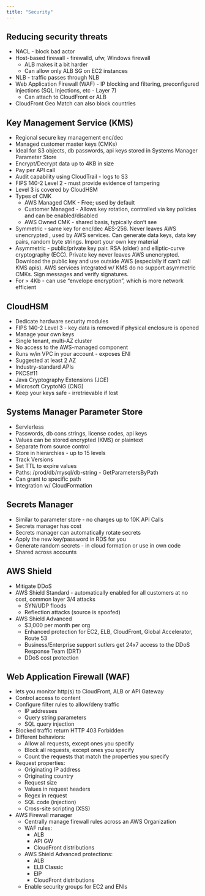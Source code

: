 ```yaml
---
title: "Security"
---
```



## Reducing security threats
* NACL - block bad actor
* Host-based firewall - firewalld, ufw, Windows firewall
    * ALB makes it a bit harder
    * Can allow only ALB SG on EC2 instances
* NLB - traffic passes through NLB
* Web Application Firewall (WAF) - IP blocking and filtering, preconfigured injections (SQL Injections, etc - Layer 7)
    * Can attach to CloudFront or ALB
* CloudFront Geo Match can also block countries

## Key Management Service (KMS)
* Regional  secure key management enc/dec
* Managed customer master keys (CMKs)
* Ideal for S3 objects, db passwords, api keys stored in Systems Manager Parameter Store
* Encrypt/Decrypt data up to 4KB in size
* Pay per API call
* Audit capability using CloudTrail - logs to S3
* FIPS 140-2 Level 2 - must provide evidence of tampering
* Level 3 is covered by CloudHSM
* Types of CMK
    * AWS Managed CMK - Free; used by default
    * Customer Managed - Allows key rotation, controlled via key policies and can be enabled/disabled
    * AWS Owned CMK - shared basis, typically don’t see
* Symmetric - same key for enc/dec AES-256. Never leaves AWS unencrypted , used by AWS services. Can generate data keys, data key pairs, random byte strings. Import your own key material
* Asymmetric - public/private key pair. RSA (older) and elliptic-curve cryptography (ECC). Private key never leaves AWS unencrypted. Download the public key and use outside AWS (especially if can’t call KMS apis). AWS services integrated w/ KMS do no support asymmetric CMKs. Sign messages and verify signatures.
* For > 4Kb - can use “envelope encryption”, which is more network efficient

## CloudHSM
* Dedicate hardware security modules
* FIPS 140-2 Level 3 - key data is removed if physical enclosure is opened
* Manage your own keys
* Single tenant, multi-AZ cluster
* No access to the AWS-managed component
* Runs w/in VPC in your account - exposes ENI
* Suggested at least 2 AZ
* Industry-standard APIs
* PKCS#11
* Java Cryptography Extensions (JCE)
* Microsoft CryptoNG (CNG)
* Keep your keys safe - irretrievable if lost

## Systems Manager Parameter Store
* Servlerless
* Passwords, db cons strings, license codes, api keys
* Values can be stored encrypted (KMS) or plaintext
* Separate from source control
* Store in hierarchies - up to 15 levels
* Track Versions
* Set TTL to expire values
* Paths:  /prod/db/mysql/db-string - GetParametersByPath
* Can grant to specific path
* Integration w/ CloudFormation

## Secrets Manager
* Similar to parameter store - no charges up to 10K API Calls
* Secrets manager has cost
* Secrets manager can automatically rotate secrets
* Apply the new key/password in RDS for you
* Generate random secrets - in cloud formation or use in own code
* Shared across accounts

## AWS Shield
* Mitigate DDoS
* AWS Shield Standard - automatically enabled for all customers at no cost, common layer 3/4 attacks
    * SYN/UDP floods
    * Reflection attacks (source is spoofed)
* AWS Shield Advanced 
    * $3,000 per month per org
    * Enhanced protection for EC2, ELB, CloudFront, Global Accelerator, Route 53
    * Business/Enterprise support sutlers get 24x7 access to the DDoS Response Team (DRT)
    * DDoS cost protection


## Web Application Firewall (WAF)
* lets you monitor http(s) to CloudFront, ALB or API Gateway
* Control access to content
* Configure filter rules to allow/deny traffic
    * IP addresses
    * Query string parameters
    * SQL query injection
* Blocked traffic return HTTP 403 Forbidden
* Different behaviors:
    * Allow all requests, except ones you specify 
    * Block all requests, except ones you specify 
    * Count the requests that match the properties you specify
* Request properties:
    * Originating IP address
    * Originating country
    * Request size
    * Values in request headers
    * Regex in request
    * SQL code (injection)
    * Cross-site scripting (XSS)
* AWS Firewall manager
    * Centrally manage firewall rules across an AWS Organization
    * WAF rules:
        * ALB
        * API GW
        * CloudFront distributions
    * AWS Shield Advanced protections:
        * ALB
        * ELB Classic
        * EIP
        * CloudFront distributions
    * Enable security groups for EC2 and ENIs












